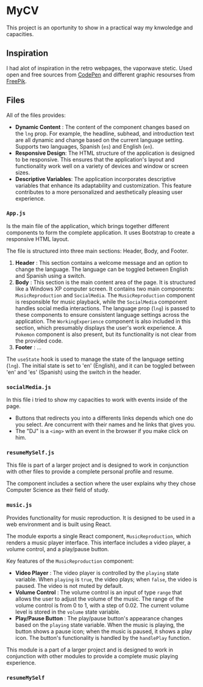 # MyCV

This project is an oportunity to show in a practical way my knwoledge and capacities.

## Inspiration

I had alot of inspiration in the retro webpages, the vaporwave stetic. Used open and free sources from [CodePen](https://codepen.io/) and different graphic resourses from [FreePik](https://www.freepik.es/).

## Files

All of the files provides:

* **Dynamic Content** : The content of the component changes based on the `lng` prop. For example, the headline, subhead, and introduction text are all dynamic and change based on the current language setting. Supports two languages, Spanish (`es`) and English (`en`). 
* **Responsive Design**: The HTML structure of the application is designed to be responsive. This ensures that the application's layout and functionality work well on a variety of devices and window or screen sizes.
* **Descriptive Variables**: The application incorporates descriptive variables that enhance its adaptability and customization. This feature contributes to a more personalized and aesthetically pleasing user experience.

### `App.js`

Is the main file of the application, which brings together different components to form the complete application. It uses Bootstrap to create a responsive HTML layout.

The file is structured into three main sections: Header, Body, and Footer.

1. **Header** : This section contains a welcome message and an option to change the language. The language can be toggled between English and Spanish using a switch.
2. **Body** : This section is the main content area of the page. It is structured like a Windows XP computer screen. It contains two main components: `MusicReproduction` and `SocialMedia`. The `MusicReproduction` component is responsible for music playback, while the `SocialMedia` component handles social media interactions. The language prop (`lng`) is passed to these components to ensure consistent language settings across the application. The `WorkingExperience` component is also included in this section, which presumably displays the user's work experience. A `Pokemon` component is also present, but its functionality is not clear from the provided code.
3. **Footer** : ...

The `useState` hook is used to manage the state of the language setting (`lng`). The initial state is set to 'en' (English), and it can be toggled between 'en' and 'es' (Spanish) using the switch in the header.

### `socialMedia.js`

In this file i tried to show my capacities to work with events inside of the page.

* Buttons that redirects you into a differents links depends which one do you select. Are concurrent with their names  and he links that gives you.
* The "DJ" is a `<img>` with an event in the browser if you make click on him.

### `resumeMySelf.js`

This file is part of a larger project and is designed to work in conjunction with other files to provide a complete personal profile and resume.

The component includes a section where the user explains why they chose Computer Science as their field of study. 


### `music.js`

Provides functionality for music reproduction. It is designed to be used in a web environment and is built using React.

The module exports a single React component, `MusicReproduction`, which renders a music player interface. This interface includes a video player, a volume control, and a play/pause button.

Key features of the `MusicReproduction` component:

* **Video Player** : The video player is controlled by the `playing` state variable. When `playing` is `true`, the video plays; when `false`, the video is paused. The video is not muted by default.
* **Volume Control** : The volume control is an input of type `range` that allows the user to adjust the volume of the music. The range of the volume control is from 0 to 1, with a step of 0.02. The current volume level is stored in the `volume` state variable.
* **Play/Pause Button** : The play/pause button's appearance changes based on the `playing` state variable. When the music is playing, the button shows a pause icon; when the music is paused, it shows a play icon. The button's functionality is handled by the `handlePlay` function.

This module is a part of a larger project and is designed to work in conjunction with other modules to provide a complete music playing experience.

### `resumeMySelf`
